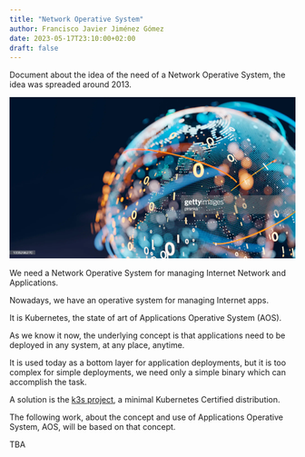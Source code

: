 ```yaml
---
title: "Network Operative System"
author: Francisco Javier Jiménez Gómez
date: 2023-05-17T23:10:00+02:00
draft: false
---
```


Document about the idea of the need of a Network Operative System, the idea was spreaded around 2013.

![Internet in binary code](/assets/img/network-operative-system-header-1000x563.png)

We need a Network Operative System for managing Internet Network and Applications.

Nowadays, we have an operative system for managing Internet apps.

It is Kubernetes, the state of art of Applications Operative System (AOS).

As we know it now, the underlying concept is that applications need to be deployed in any system, at any place, anytime.

It is used today as a bottom layer for application deployments, but it is too complex for simple deployments, we need only a simple binary which can accomplish the task.

A solution is the [k3s project](https://k3s.io/), a minimal Kubernetes Certified distribution.

The following work, about the concept and use of Applications Operative System, AOS, will be based on that concept.

TBA
